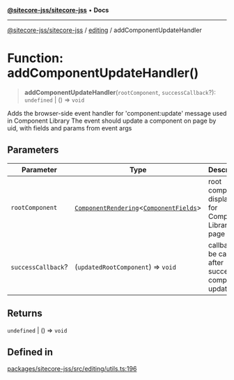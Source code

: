 [**@sitecore-jss/sitecore-jss**](../../README.md) • **Docs**

***

[@sitecore-jss/sitecore-jss](../../README.md) / [editing](../README.md) / addComponentUpdateHandler

# Function: addComponentUpdateHandler()

> **addComponentUpdateHandler**(`rootComponent`, `successCallback`?): `undefined` \| () => `void`

Adds the browser-side event handler for 'component:update' message used in Component Library
The event should update a component on page by uid, with fields and params from event args

## Parameters

| Parameter | Type | Description |
| ------ | ------ | ------ |
| `rootComponent` | [`ComponentRendering`](../../layout/interfaces/ComponentRendering.md)\<[`ComponentFields`](../../layout/interfaces/ComponentFields.md)\> | root component displayed for Component Library page |
| `successCallback`? | (`updatedRootComponent`) => `void` | callback to be called after successful component update |

## Returns

`undefined` \| () => `void`

## Defined in

[packages/sitecore-jss/src/editing/utils.ts:196](https://github.com/Sitecore/jss/blob/7ddd22dfa8f8d76cfb96e977ac1a0d48c3a13d89/packages/sitecore-jss/src/editing/utils.ts#L196)
